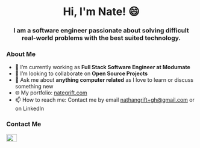 <h1 align="center">Hi, I'm Nate! 😄</h1>
<h3 align="center">I am a software engineer passionate about solving difficult real-world problems with the best suited technology.</h3>

<h3>About Me</h3>

- 🔭 I’m currently working as **Full Stack Software Engineer at Modumate**
- 👯 I’m looking to collaborate on **Open Source Projects**
- 💬 Ask me about **anything computer related** as I love to learn or discuss something new
- 🌐 My portfolio: [nategrift.com](https::/www.nategrift.com)
- 📫 How to reach me: Contact me by email nathangrift+gh@gmail.com or on LinkedIn

<h3>Contact Me</h3>

<p align="left">
<a href="https://linkedin.com/in/nategrift" target="_blank"><img align="center" src="https://raw.githubusercontent.com/rahuldkjain/github-profile-readme-generator/master/src/images/icons/Social/linked-in-alt.svg" alt="nategrift" height="20" width="28" /></a>
</p>
